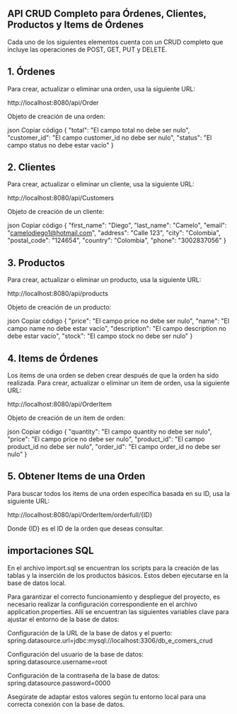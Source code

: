 ## API CRUD Completo para Órdenes, Clientes, Productos y Items de Órdenes

Cada uno de los siguientes elementos cuenta con un CRUD completo que incluye las operaciones de POST, GET, PUT y DELETE.

## 1. Órdenes

Para crear, actualizar o eliminar una orden, usa la siguiente URL:

http://localhost:8080/api/Order

Objeto de creación de una orden:

json
Copiar código
{
"total": "El campo total no debe ser nulo",
"customer_id": "El campo customer_id no debe ser nulo",
"status": "El campo status no debe estar vacío"
}

## 2. Clientes

Para crear, actualizar o eliminar un cliente, usa la siguiente URL:

http://localhost:8080/api/Customers

Objeto de creación de un cliente:

json
Copiar código
{
"first_name": "Diego",
"last_name": "Camelo",
"email": "camelodiego1@hotmail.com",
"address": "Calle 123",
"city": "Colombia",
"postal_code": "124654",
"country": "Colombia",
"phone": "3002837056"
}

## 3. Productos

Para crear, actualizar o eliminar un producto, usa la siguiente URL:

http://localhost:8080/api/products

Objeto de creación de un producto:

json
Copiar código
{
"price": "El campo price no debe ser nulo",
"name": "El campo name no debe estar vacío",
"description": "El campo description no debe estar vacío",
"stock": "El campo stock no debe ser nulo"
}

## 4. Items de Órdenes

Los items de una orden se deben crear después de que la orden ha sido realizada. Para crear, actualizar o eliminar un item de orden, usa la siguiente URL:

http://localhost:8080/api/OrderItem

Objeto de creación de un item de orden:

json
Copiar código
{
"quantity": "El campo quantity no debe ser nulo",
"price": "El campo price no debe ser nulo",
"product_id": "El campo product_id no debe ser nulo",
"order_id": "El campo order_id no debe ser nulo"
}

## 5. Obtener Items de una Orden

Para buscar todos los items de una orden específica basada en su ID, usa la siguiente URL:

http://localhost:8080/api/OrderItem/orderfull/{ID}

Donde {ID} es el ID de la orden que deseas consultar.

## importaciones SQL

En el archivo import.sql se encuentran los scripts para la creación de las tablas y la inserción de los productos básicos. Estos deben ejecutarse en la base de datos local.

Para garantizar el correcto funcionamiento y despliegue del proyecto, es necesario realizar la configuración correspondiente en el archivo application.properties. Allí se encuentran las siguientes variables clave para ajustar el entorno de la base de datos:

Configuración de la URL de la base de datos y el puerto:
spring.datasource.url=jdbc:mysql://localhost:3306/db_e_comers_crud

Configuración del usuario de la base de datos:
spring.datasource.username=root

Configuración de la contraseña de la base de datos:
spring.datasource.password=0000

Asegúrate de adaptar estos valores según tu entorno local para una correcta conexión con la base de datos.
